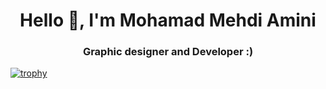 <h1 align="center">Hello 👋, I'm Mohamad Mehdi Amini</h1>
<h3 align="center">Graphic designer and Developer :)</h3>

[![trophy](https://github-profile-trophy.vercel.app/?username=ryo-ma&theme=monokai)]([https://github.com/ryo-ma/github-profile-trophy](https://github.com/MMehdiamini/MMehdiamini))
